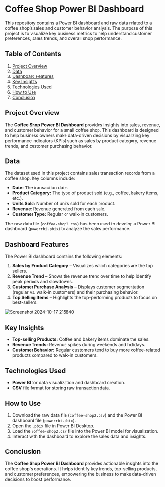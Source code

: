 # Coffee Shop Power BI Dashboard

This repository contains a Power BI dashboard and raw data related to a coffee shop’s sales and customer behavior analysis. The purpose of this project is to visualize key business metrics to help understand customer preferences, sales trends, and overall shop performance.

## Table of Contents
1. [Project Overview](#project-overview)
2. [Data](#data)
3. [Dashboard Features](#dashboard-features)
4. [Key Insights](#key-insights)
5. [Technologies Used](#technologies-used)
6. [How to Use](#how-to-use)
7. [Conclusion](#conclusion)

## Project Overview

The **Coffee Shop Power BI Dashboard** provides insights into sales, revenue, and customer behavior for a small coffee shop. This dashboard is designed to help business owners make data-driven decisions by visualizing key performance indicators (KPIs) such as sales by product category, revenue trends, and customer purchasing behavior.

## Data

The dataset used in this project contains sales transaction records from a coffee shop. Key columns include:

- **Date:** The transaction date.
- **Product Category:** The type of product sold (e.g., coffee, bakery items, etc.).
- **Units Sold:** Number of units sold for each product.
- **Revenue:** Revenue generated from each sale.
- **Customer Type:** Regular or walk-in customers.

The raw data file (`coffee-shop2.csv`) has been used to develop a Power BI dashboard (`powerrbi.pbix`) to analyze the sales performance.

## Dashboard Features

The Power BI dashboard contains the following elements:

1. **Sales by Product Category** – Visualizes which categories are the top sellers.
2. **Revenue Trend** – Shows the revenue trend over time to help identify peak periods and slowdowns.
3. **Customer Purchase Analysis** – Displays customer segmentation (regular vs. walk-in customers) and their purchasing behavior.
4. **Top Selling Items** – Highlights the top-performing products to focus on best-sellers.

![Screenshot 2024-10-17 215840](https://github.com/user-attachments/assets/a52f7410-04ec-46e7-9ce5-13251441f3fb)

## Key Insights

- **Top-selling Products:** Coffee and bakery items dominate the sales.
- **Revenue Trends:** Revenue spikes during weekends and holidays.
- **Customer Behavior:** Regular customers tend to buy more coffee-related products compared to walk-in customers.

## Technologies Used

- **Power BI** for data visualization and dashboard creation.
- **CSV** file format for storing raw transaction data.

## How to Use

1. Download the raw data file (`coffee-shop2.csv`) and the Power BI dashboard file (`powerrbi.pbix`).
2. Open the `.pbix` file in Power BI Desktop.
3. Load the `coffee-shop2.csv` file into the Power BI model for visualization.
4. Interact with the dashboard to explore the sales data and insights.

## Conclusion

The **Coffee Shop Power BI Dashboard** provides actionable insights into the coffee shop's operations. It helps identify key trends, top-selling products, and customer preferences, empowering the business to make data-driven decisions to boost performance.
